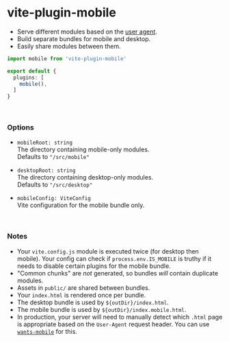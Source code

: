 # vite-plugin-mobile

- Serve different modules based on the [user agent].
- Build separate bundles for mobile and desktop.
- Easily share modules between them.

[user agent]: https://en.wikipedia.org/wiki/User_agent

```ts
import mobile from 'vite-plugin-mobile'

export default {
  plugins: [
    mobile(),
  ]
}
```

&nbsp;

### Options

- `mobileRoot: string`  
  The directory containing mobile-only modules.  
  Defaults to `"/src/mobile"`

- `desktopRoot: string`  
  The directory containing desktop-only modules.  
  Defaults to `"/src/desktop"`

- `mobileConfig: ViteConfig`  
  Vite configuration for the mobile bundle only.

&nbsp;

### Notes

- Your `vite.config.js` module is executed twice (for desktop then mobile). Your config can check if `process.env.IS_MOBILE` is truthy if it needs to disable certain plugins for the mobile bundle.
- "Common chunks" are *not* generated, so bundles *will* contain duplicate modules.
- Assets in `public/` are shared between bundles.
- Your `index.html` is rendered once per bundle.
- The desktop bundle is used by `${outDir}/index.html`.
- The mobile bundle is used by `${outDir}/index.mobile.html`.
- In production, your server will need to manually detect which `.html` page is appropriate based on the `User-Agent` request header. You can use [`wants-mobile`](https://github.com/alloc/wants-mobile) for this.
